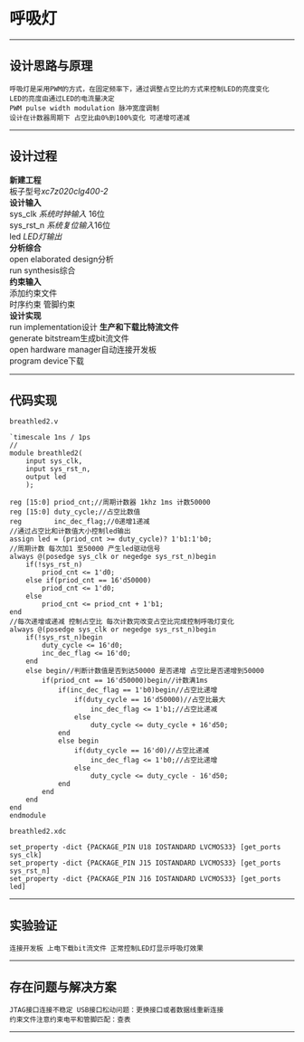 # 呼吸灯
***
## 设计思路与原理
```
呼吸灯是采用PWM的方式，在固定频率下，通过调整占空比的方式来控制LED的亮度变化
LED的亮度由通过LED的电流量决定
PWM pulse width modulation 脉冲宽度调制
设计在计数器周期下 占空比由0%到100%变化 可递增可递减
```
***
## 设计过程  
**新建工程**  
板子型号*xc7z020clg400-2*  
**设计输入**  
sys_clk *系统时钟输入* 16位  
sys_rst_n *系统复位输入*16位  
led *LED灯输出*  
**分析综合**  
open elaborated design分析  
run synthesis综合  
**约束输入**  
添加约束文件  
时序约束 管脚约束  
**设计实现**  
run implementation设计
**生产和下载比特流文件**  
generate bitstream生成bit流文件  
open hardware manager自动连接开发板  
program device下载
***
## 代码实现  
`breathled2.v`
```  
`timescale 1ns / 1ps
//
module breathled2(
    input sys_clk,
    input sys_rst_n,
    output led
    );
    
reg [15:0] priod_cnt;//周期计数器 1khz 1ms 计数50000
reg [15:0] duty_cycle;//占空比数值
reg        inc_dec_flag;//0递增1递减
//通过占空比和计数值大小控制led输出
assign led = (priod_cnt >= duty_cycle)? 1'b1:1'b0;
//周期计数 每次加1 至50000 产生led驱动信号
always @(posedge sys_clk or negedge sys_rst_n)begin
    if(!sys_rst_n)
        priod_cnt <= 1'd0;
    else if(priod_cnt == 16'd50000)
        priod_cnt <= 1'd0;
    else
        priod_cnt <= priod_cnt + 1'b1;        
end
//每次递增或递减 控制占空比 每次计数完改变占空比完成控制呼吸灯变化  
always @(posedge sys_clk or negedge sys_rst_n)begin
    if(!sys_rst_n)begin
        duty_cycle <= 16'd0;
        inc_dec_flag <= 16'd0;
    end
    else begin//判断计数值是否到达50000 是否递增 占空比是否递增到50000
        if(priod_cnt == 16'd50000)begin//计数满1ms
            if(inc_dec_flag == 1'b0)begin//占空比递增
                if(duty_cycle == 16'd50000)//占空比最大
                    inc_dec_flag <= 1'b1;//占空比递减
                else
                    duty_cycle <= duty_cycle + 16'd50;
            end
            else begin
                if(duty_cycle == 16'd0)//占空比递减
                    inc_dec_flag <= 1'b0;//占空比递增
                else 
                    duty_cycle <= duty_cycle - 16'd50;
            end
        end
    end
end
endmodule
```  
`breathled2.xdc`  
```
set_property -dict {PACKAGE_PIN U18 IOSTANDARD LVCMOS33} [get_ports sys_clk]
set_property -dict {PACKAGE_PIN J15 IOSTANDARD LVCMOS33} [get_ports sys_rst_n]
set_property -dict {PACKAGE_PIN J16 IOSTANDARD LVCMOS33} [get_ports led]
```
***
## 实验验证
```
连接开发板 上电下载bit流文件 正常控制LED灯显示呼吸灯效果
```
***
## 存在问题与解决方案
```
JTAG接口连接不稳定 USB接口松动问题：更换接口或者数据线重新连接
约束文件注意约束电平和管脚匹配：查表
```
***